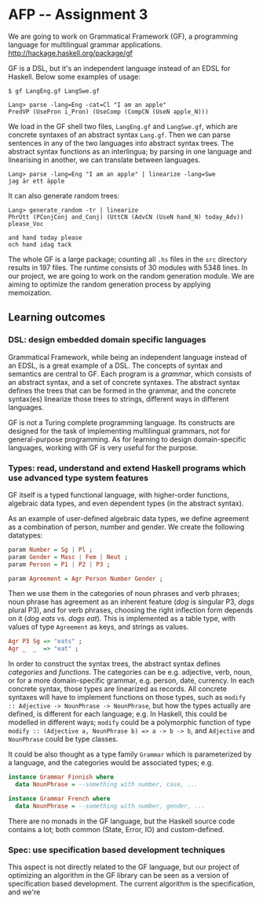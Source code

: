# AFP -- Assignment 3

We are going to work on Grammatical Framework (GF), a programming language for multilingual grammar applications. http://hackage.haskell.org/package/gf

GF is a DSL, but it's an independent language instead of an EDSL for Haskell. Below some examples of usage:

```
$ gf LangEng.gf LangSwe.gf

Lang> parse -lang=Eng -cat=Cl "I am an apple" 
PredVP (UsePron i_Pron) (UseComp (CompCN (UseN apple_N)))
```

We load in the GF shell two files, `LangEng.gf` and `LangSwe.gf`, which are concrete syntaxes of an abstract syntax `Lang.gf`.
Then we can parse sentences in any of the two languages into abstract syntax trees.
The abstract syntax functions as an interlingua; by parsing in one language and linearising in another, we can
translate between languages.

```
Lang> parse -lang=Eng "I am an apple" | linearize -lang=Swe
jag är ett äpple
```

It can also generate random trees:

```
Lang> generate_random -tr | linearize
PhrUtt (PConjConj and_Conj) (UttCN (AdvCN (UseN hand_N) today_Adv)) please_Voc

and hand today please
och hand idag tack
```

The whole GF is a large package; counting all `.hs` files in the `src` directory results in 197 files.
The runtime consists of 30 modules with 5348 lines.
In our project, we are going to work on the random generation module.
We are aiming to optimize the random generation process by applying memoization.


## Learning outcomes

### DSL: design embedded domain specific languages
Grammatical Framework, while being an independent language instead of an EDSL, is a great example of a DSL.
The concepts of syntax and semantics are central to GF.
Each program is a *grammar*, which consists of an abstract syntax, and a set of concrete syntaxes.
The abstract syntax defines the trees that can be formed in the grammar, and the concrete syntax(es) linearize
those trees to strings, different ways in different languages.

GF is not a Turing complete programming language.
Its constructs are designed for the task of implementing multilingual grammars, not for general-purpose programming.
As for learning to design domain-specific languages, working with GF is very useful for the purpose.

### Types: read, understand and extend Haskell programs which use advanced type system features

GF itself is a typed functional language, with higher-order functions, algebraic data types, and even dependent types (in the abstract syntax).

As an example of user-defined algebraic data types, 
we define agreement as a combination of person, number and gender. We create the following datatypes:

```haskell
param Number = Sg | Pl ;
param Gender = Masc | Fem | Neut ;
param Person = P1 | P2 | P3 ;

param Agreement = Agr Person Number Gender ;
```

Then we use them in the categories of noun phrases and verb phrases;
noun phrase has agreement as an inherent feature (*dog* is singular P3,
*dogs* plural P3), and for verb phrases, choosing the right inflection form
depends on it (*dog eats* vs. *dogs eat*).
This is implemented as a table type, with values of type `Agreement` as keys,
and strings as values.

```haskell
Agr P3 Sg => "eats" ;
Agr _  _  => "eat" ;
```


In order to construct the syntax trees, the abstract syntax defines *categories* and *functions*.
The categories can be e.g. adjective, verb, noun, or for a more domain-specific grammar, e.g. 
person, date, currency. In each concrete syntax, those types are linearized as records.
All concrete syntaxes will have to implement functions on those types, such as `modify :: Adjective -> NounPhrase -> NounPhrase`,
but how the types actually are defined, is different for each language; e.g.
In Haskell, this could be modelled in different ways; `modify` could be a polymorphic function of type
`modify :: (Adjective a, NounPhrase b) => a -> b -> b`, and `Adjective` and `NounPhrase` could be type classes.

It could be also thought as a type family `Grammar` which is parameterized by a language, and the categories would be associated types;
e.g. 

```haskell
instance Grammar Finnish where
  data NounPhrase = --something with number, case, ...

instance Grammar French where
  data NounPhrase = --something with number, gender, ...
```

There are no monads in the GF language, but the Haskell source code contains a lot; both common (State, Error, IO) and custom-defined.


### Spec: use specification based development techniques

This aspect is not directly related to the GF language, but 
our project of optimizing an algorithm in the GF library can be seen as a version of specification based development.
The current algorithm is the specification, and we're 
